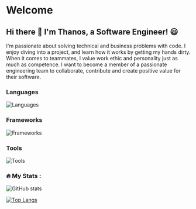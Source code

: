 # Welcome 


## Hi there 👋 I'm Thanos, a Software Engineer! :smiley:

I'm passionate about solving technical and business problems with code. I enjoy diving into a project, and learn how it works by getting my hands dirty. When it comes to teammates, I value work ethic and personality just as much as competence.
I want to become a member of a passionate engineering team to collaborate, contribute and create positive value for their software.

### Languages
<img src="https://skillicons.dev/icons?i=python,golang,ts,js,cs" alt="Languages" />

### Frameworks
<img src="https://skillicons.dev/icons?i=express,nestjs,fastapi,django,dotnet,react,nextjs" alt="Frameworks" />

### Tools
<img src="https://skillicons.dev/icons?i=linux,bash,vscode,visualstudio,git,docker,postgres,mysql,mongo,redis,rabbitmq,kafka" alt="Tools" />


### :fire: My Stats :
![GitHub stats](https://github-readme-stats.vercel.app/api?username=thanosngplus&show_icons=true&theme=radical)

[![Top Langs](https://github-readme-stats.vercel.app/api/top-langs/?username=thanosngplus&layout=compact&theme=tokyonight)](https://github.com/anuraghazra/github-readme-stats)
